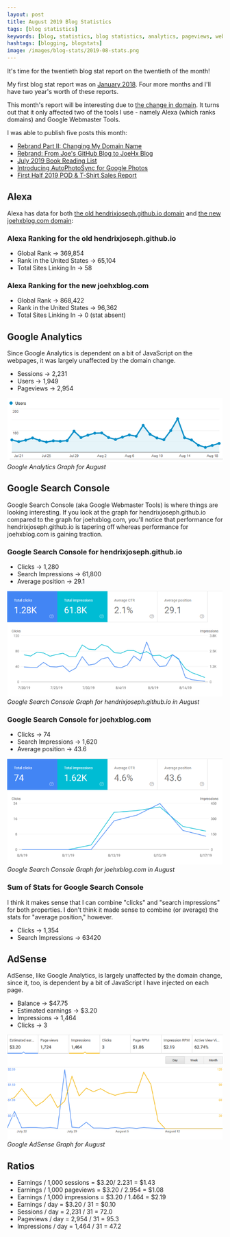 ```yaml
---
layout: post
title: August 2019 Blog Statistics
tags: [blog statistics]
keywords: [blog, statistics, blog statistics, analytics, pageviews, webmaster, webmaster tools, alexa, google]
hashtags: [blogging, blogstats]
image: /images/blog-stats/2019-08-stats.png
---
```


It's time for the twentieth blog stat report on the twentieth of the month!

My first blog stat report was on [January 2018](https://www.joehxblog.com/january-2018-blog-statistics/). Four more months and I'll have two year's worth of these reports.

This month's report will be interesting due to [the change in domain](https://www.joehxblog.com/rebrand-part-ii-changing-my-domain-name/). It turns out that it only affected two of the tools I use - namely Alexa (which ranks domains) and Google Webmaster Tools.

I was able to publish five posts this month:

* [Rebrand Part II: Changing My Domain Name](https://www.joehxblog.com/rebrand-part-ii-changing-my-domain-name/)
* [Rebrand: From Joe's GitHub Blog to JoeHx Blog](https://www.joehxblog.com/rebrand-from-joes-github-blog-to-joehx-blog/)
* [July 2019 Book Reading List](https://www.joehxblog.com/july-2019-book-reading-list/)
* [Introducing AutoPhotoSync for Google Photos](https://www.joehxblog.com/introducing-autophotosync-for-google-photos/)
* [First Half 2019 POD & T-Shirt Sales Report](https://www.joehxblog.com/first-half-2019-pod-and-t-shirt-sales-report/)

## Alexa

Alexa has data for both [the old hendrixjoseph.github.io domain](https://www.alexa.com/siteinfo/hendrixjoseph.github.io) and [the new joehxblog.com domain](https://www.alexa.com/siteinfo/joehxblog.com):

### Alexa Ranking for the old hendrixjoseph.github.io

* Global Rank &rarr; 369,854
* Rank in the United States &rarr; 65,104
* Total Sites Linking In &rarr; 58 

### Alexa Ranking for the new joehxblog.com

* Global Rank &rarr; 868,422
* Rank in the United States &rarr; 96,362
* Total Sites Linking In &rarr; 0 (stat absent)

## Google Analytics

Since Google Analytics is dependent on a bit of JavaScript on the webpages, it was largely unaffected by the domain change.

* Sessions &rarr; 2,231
* Users &rarr; 1,949
* Pageviews &rarr; 2,954

![Google Analytics Graph for August](/images/blog-stats/2019-08-stats.png)
*Google Analytics Graph for August*

## Google Search Console

Google Search Console (aka Google Webmaster Tools) is where things are looking interesting. If you look at the graph for hendrixjoseph.github.io compared to the graph for joehxblog.com, you'll notice that performance for hendrixjoseph.github.io is tapering off whereas performance for joehxblog.com is gaining traction.

### Google Search Console for hendrixjoseph.github.io

* Clicks &rarr; 1,280
* Search Impressions &rarr; 61,800
* Average position &rarr; 29.1

![Google Search Console Graph for August](/images/blog-stats/2019-08-hendrixjoseph.github.io-search-console.png)
*Google Search Console Graph for 
hendrixjoseph.github.io in August*

### Google Search Console for joehxblog.com

* Clicks &rarr; 74
* Search Impressions &rarr; 1,620
* Average position &rarr; 43.6

![Google Search Console Graph for August](/images/blog-stats/2019-08-joehxblog.com-search-console.png)
*Google Search Console Graph for joehxblog.com in August*

### Sum of Stats for Google Search Console

I think it makes sense that I can combine "clicks" and "search impressions" for both properties. I don't think it made sense to combine (or average) the stats for "average position," however.

* Clicks &rarr; 1,354
* Search Impressions &rarr; 63420

## AdSense

AdSense, like Google Analytics, is largely unaffected by the domain change, since it, too, is dependent by a bit of JavaScript I have injected on each page.

* Balance &rarr; $47.75
* Estimated earnings &rarr; $3.20
* Impressions &rarr; 1,464
* Clicks &rarr; 3

![Google AdSense Graph for August](/images/blog-stats/2019-08-adsense.png)
*Google AdSense Graph for August*

## Ratios

* Earnings / 1,000 sessions = $3.20/ 2.231 = $1.43
* Earnings / 1,000 pageviews = $3.20 / 2.954 = $1.08
* Earnings / 1,000 impressions = $3.20 / 1.464 = $2.19
* Earnings / day = $3.20 / 31 = $0.10
* Sessions / day = 2,231 / 31 = 72.0
* Pageviews / day = 2,954 / 31 = 95.3
* Impressions / day = 1,464 / 31 = 47.2

